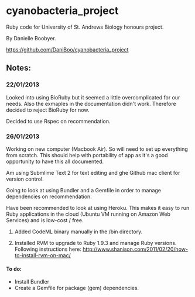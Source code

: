 cyanobacteria_project
=====================

Ruby code for University of St. Andrews Biology honours project.

By Danielle Boobyer.

https://github.com/DaniBoo/cyanobacteria_project


Notes:
---

### 22/01/2013
Looked into using BioRuby but it seemed a little overcomplicated for our needs. Also the exmaples in the documentation didn't work. Therefore decided to reject BioRuby for now.

Decided to use Rspec on recommendation.

### 26/01/2013
Working on new computer (Macbook Air). So will need to set up everything from scratch. This should help with portability of app as it's a good opportunity to have this all documented.

Am using Submlime Text 2 for text editing and ghe Github mac client for version control.

Going to look at using Bundler and a Gemfile in order to manage dependencies on recommendation.

Have been recommended to look at using Heroku. This makes it easy to run Ruby applications in the cloud (Ubuntu VM running on Amazon Web Services) and is low-cost / free.

1. Added CodeML binary manually in the /bin directory.

2. Installed RVM to upgrade to Ruby 1.9.3 and manage Ruby versions.
Following instructions here:
http://www.shanison.com/2011/02/20/how-to-install-rvm-on-mac/

#### To do:

- Install Bundler
- Create a Gemfile for package (gem) dependencies.

